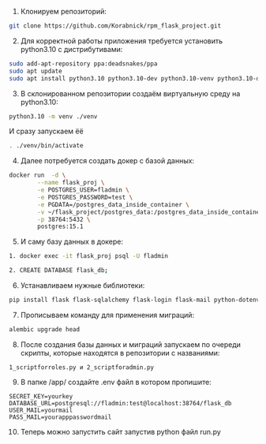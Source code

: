 1. Клонируем репозиторий:

```sh
git clone https://github.com/Korabnick/rpm_flask_project.git
```

2. Для корректной работы приложения требуется установить python3.10 с дистрибутивами:

```sh
sudo add-apt-repository ppa:deadsnakes/ppa
sudo apt update
sudo apt install python3.10 python3.10-dev python3.10-venv python3.10-distutils python3.10-lib2to3 python3.10-gdbm python3.10-tk
```

3. В склонированном репозитории создаём виртуальную среду на python3.10:

```sh
python3.10 -m venv ./venv
```
И сразу запускаем ёё

```sh
. ./venv/bin/activate
```

4. Далее потребуется создать докер с базой данных:

```sh
docker run  -d \
        --name flask_proj \
        -e POSTGRES_USER=fladmin \
        -e POSTGRES_PASSWORD=test \
        -e PGDATA=/postgres_data_inside_container \
        -v ~/flask_project/postgres_data:/postgres_data_inside_container \
        -p 38764:5432 \
        postgres:15.1
```

5. И саму базу данных в докере:

```sh
1. docker exec -it flask_proj psql -U fladmin

2. CREATE DATABASE flask_db;
```

6. Устанавливаем нужные библиотеки:

```sh
pip install flask flask-sqlalchemy flask-login flask-mail python-dotenv pyscopg2-binary flask-wtf validate_email_address flask_admin alembic
```

7. Прописываем команду для применения миграций:

```sh
alembic upgrade head
```

8. После создания базы данных и миграций запускаем по очереди скрипты, которые находятся в репозитории с названиями:

```
1_scriptforroles.py и 2_scriptforadmin.py
```

9. В папке /app/ создайте .env файл в котором пропишите:

```
SECRET_KEY=yourkey
DATABASE_URL=postgresql://fladmin:test@localhost:38764/flask_db
USER_MAIL=yourmail
PASS_MAIL=yourapppasswordmail
```
10. Теперь можно запустить сайт запустив python файл run.py
